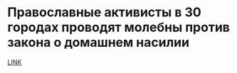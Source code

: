 # Православные активисты в 30 городах проводят молебны против закона о домашнем насилии



[LINK](https://varlamov.ru/3720881.html)